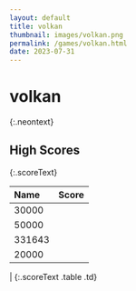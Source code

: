 ```yaml
---
layout: default
title: volkan
thumbnail: images/volkan.png
permalink: /games/volkan.html
date: 2023-07-31
---
```


# volkan 
{:.neontext}

## High Scores 
{:.scoreText}

| Name | Score | 
| :---- | ----: | 
| 30000 | 
| 50000 | 
| 331643 | 
| 20000 | 
| 
{:.scoreText .table .td}